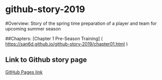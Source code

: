 # github-story-2019

#Overview:
Story of the spring time preparation of a player and team for upcoming summer season

##Chapters:
[Chapter 1 Pre-Season Training] ( https://san6d.github.io/github-story-2019/chapter01.html )
## Link to Github story page
[GitHub Pages link](https://github.com/San6D/github-story-2019)
